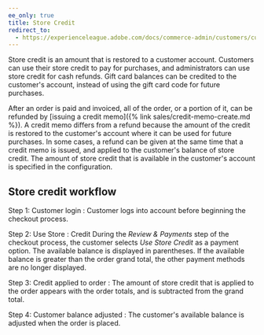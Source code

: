 ```yaml
---
ee_only: true
title: Store Credit
redirect_to:
  - https://experienceleague.adobe.com/docs/commerce-admin/customers/customer-accounts/store-credit/store-credit.html
---
```


Store credit is an amount that is restored to a customer account. Customers can use their store credit to pay for purchases, and administrators can use store credit for cash refunds. Gift card balances can be credited to the customer's account, instead of using the gift card code for future purchases.

After an order is paid and invoiced, all of the order, or a portion of it, can be refunded by [issuing a credit memo]({% link sales/credit-memo-create.md %}). A credit memo differs from a refund because the amount of the credit is restored to the customer's account where it can be used for future purchases. In some cases, a refund can be given at the same time that a credit memo is issued, and applied to the customer's balance of store credit. The amount of store credit that is available in the customer's account is specified in the configuration.

## Store credit workflow

Step 1: Customer login
: Customer logs into account before beginning the checkout process.

Step 2: Use Store
: Credit During the _Review & Payments_ step of the checkout process, the customer selects _Use Store Credit_ as a payment option. The available balance is displayed in parentheses. If the available balance is greater than the order grand total, the other payment methods are no longer displayed.

Step 3: Credit applied to order
: The amount of store credit that is applied to the order appears with the order totals, and is subtracted from the grand total.

Step 4: Customer balance adjusted
: The customer's available balance is adjusted when the order is placed.
